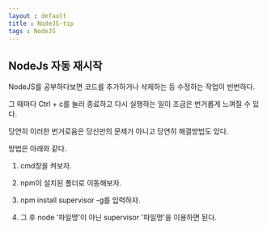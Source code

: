 ```yaml
---
layout : default
title : NodeJS-tip
tags : NodeJS
---
```


## NodeJs 자동 재시작

NodeJS를 공부하다보면 코드를 추가하거나 삭제하는 등 수정하는 작업이 빈번하다.

그 때마다 Ctrl + c를 눌러 종료하고 다시 실행하는 일이 조금은 번거롭게 느껴질 수 있다.

당연히 이러한 번거로움은 당신만의 문제가 아니고 당연히 해결방법도 있다.

방법은 아래와 같다.

1. cmd창을 켜보자.

2. npm이 설치된 폴더로 이동해보자.

3. npm install supervisor -g를 입력하자.

4. 그 후 node '파일명'이 아닌 supervisor '파일명'을 이용하면 된다.